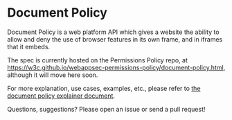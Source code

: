 # Document Policy

Document Policy is a web platform API which gives a website the ability to allow and deny the use of browser features in its own frame, and in iframes that it embeds.

The spec is currently hosted on the Permissions Policy repo, at https://w3c.github.io/webappsec-permissions-policy/document-policy.html, although it will move here soon.

For more explanation, use cases, examples, etc., please refer to [the document policy explainer document](https://github.com/wicg/document-policy/blob/master/document-policy-explainer.md).


Questions, suggestions? Please open an issue or send a pull request!
